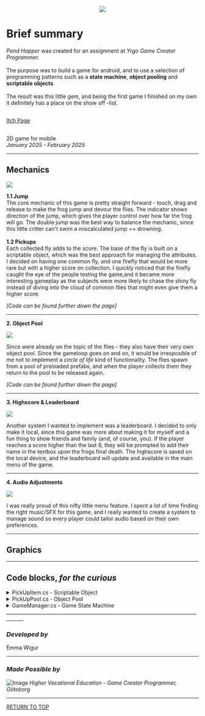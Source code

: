 <a name="TOP"></a>

<p align="center">
  <img src=https://github.com/ewigur/Portfolio/blob/main/Pond%20Hopper/GIFs/PH.gif />
</p>


# Brief summary
*Pond Hopper* was created for an assignment at *Yrgo Game Creator Programmer*.
 \
 \
The purpose was to build a game for android, and to use a selection of programming patterns such as a **state machine**, **object pooling** and **scriptable objects**.
 \
 \
The result was this little gem, and being the first game I finished on my own it definitely has a place on the show off -list.

## 
[Itch Page](https://ewigur.itch.io/pond-hopper)
## 

 2D game for mobile\
*January 2025 - February 2025*
_____________________________________________________________________________________

## Mechanics

![](https://github.com/ewigur/Portfolio/blob/main/Pond%20Hopper/GIFs/PH_GamePlay.gif)

**1.1 Jump**\
The core mechanic of this game is pretty straight forward - touch, drag and release to make the frog jump and devour the flies.
The indicator shows direction of the jump, which gives the player control over how far the frog will go.
The double jump was the best way to balance the mechanic, since this little critter can't swim a miscalculated jump == drowning.
 \
 \
 **1.2 Pickups**\
Each collected fly adds to the score. The base of the fly is built on a scriptable object, which was the best approach for managing the attributes.\
I decided on having one common fly, and one firefly that would be more rare but with a higher score on collection. I quickly noticed that the firefly
caught the eye of the people testing the game,and it became more interesting gameplay as the subjects were more likely to chase the shiny fly instead of
diving into the cloud of common flies that might even give them a higher score.

*[Code can be found further down the page]*
_____________________________________________________________________________________

**2. Object Pool**

![](https://github.com/ewigur/Portfolio/blob/main/Pond%20Hopper/GIFs/PH_ObjectPool.gif)

Since were already on the topic of the flies - they also have their very own object pool. Since the gameloop goes on and on, 
it would be irresposible of me not to implement a _circle of life_ kind of functionality. The flies spawn from a pool of preloaded
prefabs, and when the player collects them they return to the pool to be released again. 

*[Code can be found further down the page]*
_____________________________________________________________________________________

**3. Highscore & Leaderboard**

![](https://github.com/ewigur/Portfolio/blob/main/Pond%20Hopper/GIFs/PH_HS.gif)

Another system I wanted to implement was a leaderboard. I decided to only make it local, since this game was more about making it for myself and a fun thing to show friends and family (and, of course, you). 
If the player reaches a score higher than the last 8, they will be prompted to add their name in the textbox upon the frogs final death. The highscore is saved on the local device, and the leaderboard will update and available in the main menu of the game.

_____________________________________________________________________________________

**4. Audio Adjustments**

![](https://github.com/ewigur/Portfolio/blob/main/Pond%20Hopper/GIFs/Sliders.gif)

I was really proud of this nifty little menu feature. I spent a lot of time finding the right music/SFX for this game, and I really wanted to create a system to manage sound so every player could tailor audio based on their own preferences. 

_____________________________________________________________________________________

## Graphics

_____________________________________________________________________________________
## Code blocks, *for the curious*

<details>
<summary>PickUpItem.cs - Scriptable Object</summary>
<br>
  
```ruby
using UnityEngine;

[CreateAssetMenu(fileName = "PickUp", menuName = "ScriptableObjects/PickUp Item", order = 1)]
public class PickUpItem : ScriptableObject
{
    public string itemName;
    
    public Animator pickUpAnimator;
    public float flockMovement;
    public GameObject prefab;
    public int spawnAmount;
    public int value;
    
    [Range(0f, 1f)]
    public float spawnProbability;
}

```

</details>

<details>
<summary>PickUpPool.cs - Object Pool</summary>
<br>
  
```ruby
using Random = UnityEngine.Random;
using System.Collections.Generic;
using UnityEngine.Pool;
using UnityEngine;
using System.Linq;

public class PickUpPool : MonoBehaviour
{
    [SerializeField] private List<PickUpItem> pickUpItems;
    [SerializeField] private int defaultCapacity = 5;
    [SerializeField] private int maxActivePickUps = 10;
    [SerializeField] private float timeBetweenSpawns = 0.2f;
    [SerializeField] private float startSpawnTime = 0.2f;

    [SerializeField] private float minX = -7f;
    [SerializeField] private float maxX = 7f;
    [SerializeField] private float minY = 2f;
    [SerializeField] private float maxY = 4f;

    private int currentActivePickUps;
    
    private Dictionary<PickUpItem, ObjectPool<PickUpBehaviour>> pickUpPools;

    private void Start()
    {
        pickUpPools = new Dictionary<PickUpItem, ObjectPool<PickUpBehaviour>>();
        InitializePickUpPools();
        InvokeRepeating(nameof(Spawn), startSpawnTime, timeBetweenSpawns);
    }

    private void InitializePickUpPools()
    {
        foreach (var item in pickUpItems)
        {
            pickUpPools[item] = CreatePoolForItem(item);
            
            for (int i = 0; i < defaultCapacity; i++)
            {
                var pickUp = pickUpPools[item].Get();
                pickUpPools[item].Release(pickUp);
            }
        }
    }

    private ObjectPool<PickUpBehaviour> CreatePoolForItem(PickUpItem item)
    {
        return new ObjectPool<PickUpBehaviour>
        (
            createFunc: () =>
            {
                var instance = Instantiate(item.prefab).GetComponent<PickUpBehaviour>();
                instance.gameObject.SetActive(false);
                return instance;
            },
            actionOnGet: pickUp => pickUp.gameObject.SetActive(true),
            actionOnRelease: pickUp => pickUp.gameObject.SetActive(false),
            actionOnDestroy: pickUp => Destroy(pickUp.gameObject),
            collectionCheck: false, defaultCapacity, maxActivePickUps
        );
    }

    private void Spawn()
    {
        if (currentActivePickUps >= maxActivePickUps) 
            return;

        var randomPickUpItem = GetRandomPickUpItem();

        for (var i = 0; i < randomPickUpItem.spawnAmount; i++)
        {
            var pickUp = pickUpPools[randomPickUpItem].Get();
            currentActivePickUps++;

            pickUp.transform.position = GetRandomSpawnPosition();
            pickUp.Initialize(randomPickUpItem);
            pickUp.OnReturn += DisablePrefab;
        }
        
    }
    
    private Vector2 GetRandomSpawnPosition()
    {
        float randomX = Random.Range(minX, maxX);
        float randomY = Random.Range(minY, maxY);
        Vector2 spawnPosition = new Vector2(randomX, randomY);
        
        return spawnPosition;
    }

    private PickUpItem GetRandomPickUpItem()
    {
        float totalWeight = pickUpItems.Sum(item => item.spawnProbability);
        float randomValue = Random.Range(0f, totalWeight);
        float cumulativeWeight = 0f;

        foreach (var item in pickUpItems)
        {
            cumulativeWeight += item.spawnProbability;
            if (randomValue <= cumulativeWeight)
                return item;
        }

        return pickUpItems[0];
    }

    private void DisablePrefab(PickUpBehaviour pickUp)
    {
        if (pickUpPools.TryGetValue(pickUp.GetItemData(), out var pool))
        {
            currentActivePickUps--;
            pool.Release(pickUp);
            pickUp.OnReturn -= DisablePrefab;
        }
    }
}


```

</details>

<details>
<summary>GameManager.cs - Game State Machine</summary>
<br>
  
```ruby
using System;
using UnityEngine;

public class GameManager : MonoBehaviour
{
    public static GameManager GMInstance;
    
    public static Action<GameStates> onGameStateChanged;
    public static Action<bool> onToggleInput;
    public static Action TriggerMenuMusic;
    public static Action TriggerGameMusic;
    public static Action TriggerPauseMusic;
    public static Action TriggerResumeMusic;
    
    
    public enum GameStates
    {
        MainMenu,
        GameLoop,
        GamePaused,
        GameResumed,
        GameRestarted,
        GameOver,
    }

    public GameStates state;
    private void Awake()
    {
        if (GMInstance != null)
        {
            Destroy(gameObject);
        }

        else
        {
            GMInstance = this;
            DontDestroyOnLoad(gameObject);
            ChangeState(GameStates.MainMenu);
        }
    }

    public void ChangeState(GameStates newState)
    {
        if(state == newState)
            return;

        state = newState;
        onGameStateChanged?.Invoke(state);
        HandleStates(newState);
    }

    private void HandleStates(GameStates newState)
    {
        switch (newState)
        {
            case GameStates.MainMenu:
                TriggerMenuMusic?.Invoke();
                Time.timeScale = 1;
                break;
            
            case GameStates.GameLoop:
                onToggleInput?.Invoke(true);
                PlayerPrefs.SetInt("currentScore", 0);
                TriggerGameMusic?.Invoke();
                Time.timeScale = 1f;
                break;
            
            case GameStates.GamePaused:
                onToggleInput?.Invoke(false);
                TriggerPauseMusic?.Invoke();
                Time.timeScale = 0f;
                break;
            
            case GameStates.GameResumed:
                onToggleInput?.Invoke(true);
                TriggerResumeMusic?.Invoke();
                Time.timeScale = 1f;
                break;
            
            case GameStates.GameRestarted:
                onToggleInput?.Invoke(true);
                TriggerResumeMusic?.Invoke();
                Time.timeScale = 1f;
                break;
            
            case GameStates.GameOver:
                onToggleInput?.Invoke(false);
                TriggerPauseMusic?.Invoke();
                Time.timeScale = 0f;
                break;
        }
    }
    
    public void OnApplicationQuit()
    {
        #if UNITY_EDITOR
                UnityEditor.EditorApplication.isPlaying = false;
        #endif
        
        PlayerPrefs.DeleteKey("SFXVolume");
        PlayerPrefs.DeleteKey("ButtonsVolume");
        PlayerPrefs.DeleteKey("MusicVolume");
        PlayerPrefs.DeleteKey("remainingLives");
        PlayerPrefs.DeleteKey("currentScore");
        
        Debug.Log("Keys restored");
        
        Application.Quit();
    }
}


```

</details>
_____________________________________________________________________________________

### *Developed by*
Emma Wigur
_____________________________________________________________________________________
### *Made Possible by*
![Image](https://github.com/ewigur/Portfolio/blob/main/ThumbNails/Yrgo.png)
*Higher Vocational Education - Game Creator Programmer, Göteborg*
_____________________________________________________________________________________

[RETURN TO TOP](#TOP)
             <a name="TOP"></a>  
